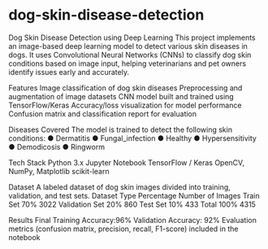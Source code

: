 # dog-skin-disease-detection
Dog Skin Disease Detection using Deep Learning
This project implements an image-based deep learning model to detect various skin diseases in dogs. It uses Convolutional Neural Networks (CNNs) to classify dog skin conditions based on image input, helping veterinarians and pet owners identify issues early and accurately.

Features
Image classification of dog skin diseases
Preprocessing and augmentation of image datasets
CNN model built and trained using TensorFlow/Keras
Accuracy/loss visualization for model performance
Confusion matrix and classification report for evaluation

Diseases Covered
The model is trained to detect the following skin conditions:
● Dermatitis
● Fungal_infection
● Healthy
● Hypersensitivity
● Demodicosis
● Ringworm

Tech Stack
Python 3.x
Jupyter Notebook
TensorFlow / Keras
OpenCV, NumPy, Matplotlib
scikit-learn

Dataset
A labeled dataset of dog skin images divided into training, validation, and test sets.
Dataset Type Percentage Number of Images
Train Set 70% 3022
Validation Set 20% 860
Test Set 10% 433
Total 100% 4315

Results
Final Training Accuracy:96%
Validation Accuracy: 92%
Evaluation metrics (confusion matrix, precision, recall, F1-score) included in the notebook
